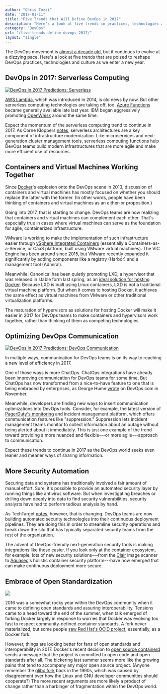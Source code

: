 ```yaml
---
author: "Chris Tozzi"
date: "2017-01-11"
title: "Five Trends that Will Define DevOps in 2017"
description: "Here’s a look at five trends in practices, technologies and culture that are poised to reshape DevOps in 2017 as we enter a new year."
category: "DevOps"
url: "/five-trends-define-devops-2017/"
layout: "single"
---
```

The DevOps movement is [almost a decade old](http://itrevolution.com/the-history-of-devops/), but it continues to evolve at a dizzying pace. Here's a look at five trends that are poised to reshape DevOps practices, technologies and culture as we enter a new year.

DevOps in 2017: Serverless Computing
------------------------------------

[![DevOps in 2017 Predictions: Serverless](https://www.metricly.com/wp-content/uploads/2017/07/Serverless.png)](https://www.metricly.com/wp-content/uploads/2017/07/Serverless.png)

[AWS Lambda](https://www.metricly.com/best-practices-aws-lambda-monitoring), which was introduced in 2014, is old news by now. But other serverless computing technologies are taking off, too. [Azure Functions](https://www.metricly.com/introducing-microsoft-azure-integration) became generally available late last year. IBM began aggressively promoting [OpenWhisk](http://openwhisk.incubator.apache.org/) around the same time.

Expect the momentum of the serverless computing trend to continue in 2017. As Corne Kloppers [notes](https://www.planittesting.com/us/Insights/2016/DevOps-In-2017), serverless architectures are a key component of infrastructure modernization. Like microservices and next-generation cluster management tools, serverless computing functions help DevOps teams build modern infrastructures that are more agile and make more efficient use of resources.

Containers and Virtual Machines Working Together
------------------------------------------------

Since [Docker](https://www.metricly.com/monitor-performance-docker-containers)'s explosion onto the DevOps scene in 2013, discussion of containers and virtual machines has mostly focused on whether you should replace the latter with the former. (In other words, people have been thinking of containers and virtual machines as an either-or proposition.)

Going into 2017, that is starting to change. DevOps teams are now realizing that containers and virtual machines can complement each other. That's especially true in cases where virtual machines can serve as the foundation for agile, containerized infrastructure.

VMware is working to make the implementation of such infrastructure easier through [vSphere Integrated Containers](https://blogs.vmware.com/vsphere/2015/10/vsphere-integrated-containers-technology-walkthrough.html) (essentially a Containers-as-a-Service, or CaaS platform, built using VMware virtual machines). The VIC Engine has been around since 2015, but VMware recently expanded it significantly by adding components like a registry (Harbor) and a management tool (Admiral).

Meanwhile, Canonical has been quietly promoting LXD, a hypervisor that was released in stable form last spring, as an [ideal solution for hosting Docker](https://stgraber.org/2016/04/13/lxd-2-0-docker-in-lxd-712/). Because LXD is built using Linux containers, LXD is not a traditional virtual machine platform. But when it comes to hosting Docker, it achieves the same effect as virtual machines from VMware or other traditional virtualization platforms.

The maturation of hypervisors as solutions for hosting Docker will make it easier in 2017 for DevOps teams to make containers and hypervisors work together, rather than thinking of them as competing technologies.

Optimizing DevOps Communication
-------------------------------

[![DevOps in 2017 Predictions: DevOps Communication](https://www.metricly.com/wp-content/uploads/2017/07/ChatOps.png)](https://www.metricly.com/wp-content/uploads/2017/07/ChatOps.png)

In multiple ways, communication for DevOps teams is on its way to reaching a new level of efficiency in 2017.

One of those ways is more ChatOps. ChatOps integrations have already been improving communication for DevOps teams for some time. But ChatOps has now transformed from a nice-to-have feature to one that is being embraced by enterprises, as George Hume [wrote](https://devops.com/4-essential-practices-succeeding-chatops/) on DevOps.com in November.

Meanwhile, developers are finding new ways to insert communication optimizations into DevOps tools. Consider, for example, the latest version of [PagerDuty's monitoring](https://www.metricly.com/combining-netuitive-and-pagerduty-for-monitoring-alarms) and incident management platform, which offers communication features like "suppression." Suppression lets incident management teams monitor to collect information about an outage without being alerted about it immediately. This is just one example of the trend toward providing a more nuanced and flexible---or more agile---approach to communication.

Expect these trends to continue in 2017 as the DevOps world seeks even leaner and meaner ways of sharing information.

More Security Automation
------------------------

Securing data and systems has traditionally involved a fair amount of manual effort. Sure, it's possible to provide an automated security layer by running things like antivirus software. But when investigating breaches or drilling down deeply into data to find security vulnerabilities, security analysts have had to perform tedious analysis by hand.

As TechTarget [notes](http://searchsecurity.techtarget.com/feature/DevOps-security-requires-new-mindset-and-tools-for-visibility-automation), however, that is changing. DevOps teams are now building automated security technologies into their continuous deployment pipelines. They are doing this in order to streamline security operations and break down the silo that has typically separated security teams from the rest of the organization.

The advent of DevOps-friendly next-generation security tools is making integrations like these easier. If you look only at the container ecosystem, for example, lots of new security solutions---from the [Clair](https://github.com/coreos/clair) image scanner to [Aquasec](https://www.aquasec.com/)'s holistic container security platform---have now emerged that can make continuous deployment more secure.

Embrace of Open Standardization
-------------------------------

![](https://www.metricly.com/wp-content/uploads/2017/01/large_h-trans-1-1024x352.png)

2016 was a somewhat rocky year within the DevOps community when it came to defining open standards and assuring interoperability. Tensions came to a head toward the end of the summer, when talk emerged of forking Docker largely in response to worries that Docker was evolving  too fast to respect community-defined container standards. A fork never materialized, but some people [saw Red Hat's OCID project](http://www.infoworld.com/article/3123412/application-development/new-red-hat-project-looks-a-lot-like-a-docker-fork.html), essentially, as a Docker fork.

However, things are looking better for fans of open standards and interoperability in 2017. Docker's recent decision to [open source containerd](https://www.linux.com/news/docker-containerd-ups-open-source-container-management-ante) sends a message that the project is committed to open code and open standards after all. The bickering last summer seems more like the growing pains that tend to accompany any major open source project. (Anyone remember the [glibc fork](https://en.wikipedia.org/wiki/GNU_C_Library#Fork_.22Linux_libc.22) back in the 1990s, which was caused by disagreement over how the Linux and GNU developer communities should cooperate?) The more recent arguments are more likely a product of change rather than a harbinger of fragmentation within the DevOps world.
